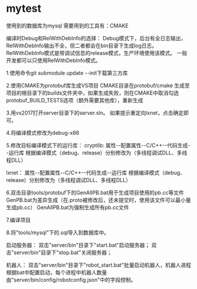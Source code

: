 # mytest

使用到的数据库为mysql
需要用到的工具有：CMAKE

编译时Debug和RelWithDebInfo的选择：
Debug模式下，后台有全日志输出，RelWithDebInfo输出不全，但二者都会在bin目录下生成log日志。
RelWithDebInfo模式是带调试信息的release模式，生产环境使用该模式。
一般开发都可以只使用RelWithDebInfo模式。

1.使用命令git submodule update --init下载第三方库

2.使用CMAKE为protobuf库生成VS项目
CMAKE目录在protobuf/cmake
生成至项目的根目录下的builds文件夹中，如果生成失败，则在CMAKE中取消勾选protobuf_BUILD_TESTS选项（额外需要其他库），重新生成

3.用vs2017打开server目录下的server.sln。
如果提示重定向lxnet，点击确定即可。

4.将编译模式修改为debug-x86

5.修改目标编译模式下的运行库：
cryptlib:
属性--配置属性--C/C++--代码生成--运行库 根据编译模式（debug、release）分别修改为（多线程调试DLL、多线程DLL）

lxnet：
属性--配置属性--C/C++--代码生成--运行库 根据编译模式（debug、release）分别修改为（多线程调试DLL、多线程DLL）

6.双击目录tools/protobuf下的GenAllPB.bat用于生成项目使用的pb.cc等文件
GenPB.bat为差异生成（在.proto被修改后，还未提交时，使用该文件可以最小量生成pb.cc）
GenAllPB.bat为强制生成所有pb.cc文件

7.编译项目

8.将"tools/mysql"下的.sql导入到数据库中。

启动服务器：
双击"server/bin"目录下"start.bat"启动服务器；
双击"server/bin"目录下"stop.bat"关闭服务器；

机器人：
双击"server/bin"目录下"robot_start.bat"批量启动机器人，机器人进程根据bat中配置启动，每个进程中机器人数量由"server/bin/config/robotconfig.json"中的字段控制。
